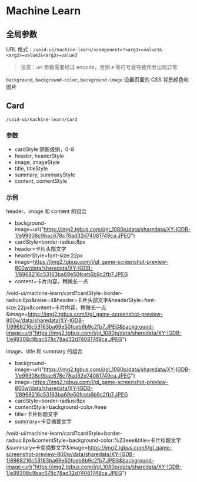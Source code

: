 # Machine Learn

## 全局参数

URL 格式：`/void-ui/machine-learn/<component>?<arg1>=value1&<arg2>=value2&<arg3>=value3`

> 注意：url 参数需要经过 encode，否则 `#` 等符号会导致传参出现异常

`background`, `background-color`, `background-image` 设置页面的 CSS 背景颜色和图片

## Card

`/void-ui/machine-learn/card`

### 参数

- cardStyle 阴影级别，0-8
- header, headerStyle
- image, imageStyle
- title, titleStyle
- summary, summaryStyle
- content, contentStyle

### 示例

header、image 和 content 的组合

- background-image=url("https://img2.tgbus.com/i/gl_1080p/data/sharedata/XY-IGDB-1/e99308c9bac678c78ad32d74081749ca.JPEG")
- cardStyle=border-radius:8px
- header=卡片头部文字
- headerStyle=font-size:22px
- image=https://img2.tgbus.com/i/gl_game-screenshot-preview-800w/data/sharedata/XY-IGDB-1/8968216c53163ba69e50fceb6b9c2fb7.JPEG
- content=卡片内容，稍微长一点

/void-ui/machine-learn/card?cardStyle=border-radius:8px&raise=4&header=卡片头部文字&headerStyle=font-size:22px&content=卡片内容，稍微长一点&image=https://img2.tgbus.com/i/gl_game-screenshot-preview-800w/data/sharedata/XY-IGDB-1/8968216c53163ba69e50fceb6b9c2fb7.JPEG&background-image=url("https://img2.tgbus.com/i/gl_1080p/data/sharedata/XY-IGDB-1/e99308c9bac678c78ad32d74081749ca.JPEG")

image、title 和 summary 的组合

- background-image=url("https://img2.tgbus.com/i/gl_1080p/data/sharedata/XY-IGDB-1/e99308c9bac678c78ad32d74081749ca.JPEG")
- image=https://img2.tgbus.com/i/gl_game-screenshot-preview-800w/data/sharedata/XY-IGDB-1/8968216c53163ba69e50fceb6b9c2fb7.JPEG
- cardStyle=border-radius:8px
- contentStyle=background-color:#eee
- title=卡片标题文字
- summary=卡变摘要文字

/void-ui/machine-learn/card?cardStyle=border-radius:8px&contentStyle=background-color:%23eee&title=卡片标题文字&summary=卡变摘要文字&image=https://img2.tgbus.com/i/gl_game-screenshot-preview-800w/data/sharedata/XY-IGDB-1/8968216c53163ba69e50fceb6b9c2fb7.JPEG&background-image=url("https://img2.tgbus.com/i/gl_1080p/data/sharedata/XY-IGDB-1/e99308c9bac678c78ad32d74081749ca.JPEG")
